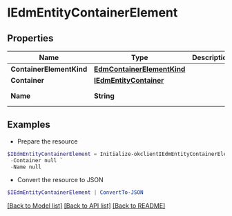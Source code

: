 # IEdmEntityContainerElement
## Properties

Name | Type | Description | Notes
------------ | ------------- | ------------- | -------------
**ContainerElementKind** | [**EdmContainerElementKind**](EdmContainerElementKind.md) |  | [optional] 
**Container** | [**IEdmEntityContainer**](IEdmEntityContainer.md) |  | [optional] 
**Name** | **String** |  | [optional] [readonly] 

## Examples

- Prepare the resource
```powershell
$IEdmEntityContainerElement = Initialize-okclientIEdmEntityContainerElement  -ContainerElementKind null `
 -Container null `
 -Name null
```

- Convert the resource to JSON
```powershell
$IEdmEntityContainerElement | ConvertTo-JSON
```

[[Back to Model list]](../README.md#documentation-for-models) [[Back to API list]](../README.md#documentation-for-api-endpoints) [[Back to README]](../README.md)

